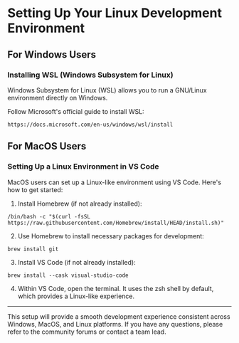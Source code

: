 # Setting Up Your Linux Development Environment

## For Windows Users

### Installing WSL (Windows Subsystem for Linux)

Windows Subsystem for Linux (WSL) allows you to run a GNU/Linux environment directly on Windows.

Follow Microsoft's official guide to install WSL:

```
https://docs.microsoft.com/en-us/windows/wsl/install
```

## For MacOS Users

### Setting Up a Linux Environment in VS Code

MacOS users can set up a Linux-like environment using VS Code. Here's how to get started:

1. Install Homebrew (if not already installed):
```
/bin/bash -c "$(curl -fsSL https://raw.githubusercontent.com/Homebrew/install/HEAD/install.sh)"
```

2. Use Homebrew to install necessary packages for development:
```
brew install git
```

3. Install VS Code (if not already installed):
```
brew install --cask visual-studio-code
```

4. Within VS Code, open the terminal. It uses the zsh shell by default, which provides a Linux-like experience.

---

This setup will provide a smooth development experience consistent across Windows, MacOS, and Linux platforms. If you have any questions, please refer to the community forums or contact a team lead.